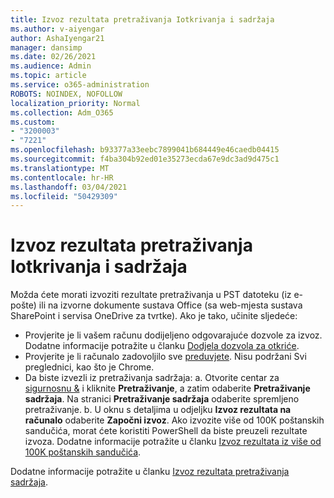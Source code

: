 ```yaml
---
title: Izvoz rezultata pretraživanja Iotkrivanja i sadržaja
ms.author: v-aiyengar
author: AshaIyengar21
manager: dansimp
ms.date: 02/26/2021
ms.audience: Admin
ms.topic: article
ms.service: o365-administration
ROBOTS: NOINDEX, NOFOLLOW
localization_priority: Normal
ms.collection: Adm_O365
ms.custom:
- "3200003"
- "7221"
ms.openlocfilehash: b93377a33eebc7899041b684449e46caedb04415
ms.sourcegitcommit: f4ba304b92ed01e35273ecda67e9dc3ad9d475c1
ms.translationtype: MT
ms.contentlocale: hr-HR
ms.lasthandoff: 03/04/2021
ms.locfileid: "50429309"
---
```

# <a name="export-ediscoverycontent-search-results"></a>Izvoz rezultata pretraživanja Iotkrivanja i sadržaja

Možda ćete morati izvoziti rezultate pretraživanja u PST datoteku (iz e-pošte) ili na izvorne dokumente sustava Office (sa web-mjesta sustava SharePoint i servisa OneDrive za tvrtke). Ako je tako, učinite sljedeće:

- Provjerite je li vašem računu dodijeljeno odgovarajuće dozvole za izvoz. Dodatne informacije potražite u članku [Dodjela dozvola za otkriće](https://go.microsoft.com/fwlink/?linkid=2102406).
- Provjerite je li računalo zadovoljilo sve [preduvjete](https://docs.microsoft.com/office365/securitycompliance/export-search-results#before-you-begin). Nisu podržani Svi preglednici, kao što je Chrome.
- Da biste izvezli iz pretraživanja sadržaja: a. Otvorite centar za [sigurnosnu &](https://protection.office.com/contentsearch) i kliknite **Pretraživanje**, a zatim odaberite **Pretraživanje sadržaja**. Na stranici **Pretraživanje sadržaja** odaberite spremljeno pretraživanje.
    b. U oknu s detaljima u odjeljku **Izvoz rezultata na računalo** odaberite **Započni izvoz**. Ako izvozite više od 100K poštanskih sandučića, morat ćete koristiti PowerShell da biste preuzeli rezultate izvoza. Dodatne informacije potražite u članku [Izvoz rezultata iz više od 100K poštanskih sandučića](https://go.microsoft.com/fwlink/?linkid=2143861).

Dodatne informacije potražite u članku [Izvoz rezultata pretraživanja sadržaja](https://go.microsoft.com/fwlink/?linkid=2102118).